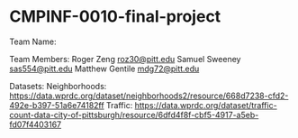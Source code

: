 # CMPINF-0010-final-project

Team Name: 

Team Members: Roger Zeng        roz30@pitt.edu
              Samuel Sweeney    sas554@pitt.edu
              Matthew Gentile   mdg72@pitt.edu
              
Datasets:
          Neighborhoods: https://data.wprdc.org/dataset/neighborhoods2/resource/668d7238-cfd2-492e-b397-51a6e74182ff
          Traffic: https://data.wprdc.org/dataset/traffic-count-data-city-of-pittsburgh/resource/6dfd4f8f-cbf5-4917-a5eb-fd07f4403167
          
